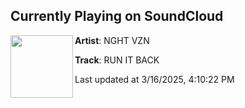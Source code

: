 ## Currently Playing on SoundCloud

[<img align="left" width="100" src="https://i1.sndcdn.com/artworks-TLz5Q8fONZzLzXfF-rWjk0A-t500x500.jpg">](https://soundcloud.com/nght_vzn/run-it-back)

**Artist**: NGHT VZN 

**Track**: RUN IT BACK

Last updated at 3/16/2025, 4:10:22 PM
